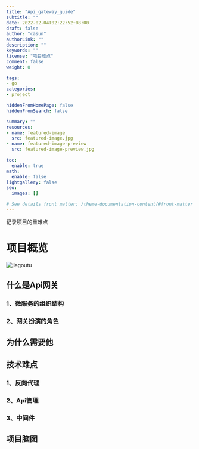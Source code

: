 ```yaml
---
title: "Api_gateway_guide"
subtitle: ""
date: 2022-02-04T02:22:52+08:00
draft: false
author: "casun"
authorLink: ""
description: ""
keywords: ""
license: "项目难点"
comment: false
weight: 0

tags:
- go
categories:
- project

hiddenFromHomePage: false
hiddenFromSearch: false

summary: ""
resources:
- name: featured-image
  src: featured-image.jpg
- name: featured-image-preview
  src: featured-image-preview.jpg

toc:
  enable: true
math:
  enable: false
lightgallery: false
seo:
  images: []

# See details front matter: /theme-documentation-content/#front-matter
---
```

记录项目的重难点
<!--more-->
# 项目概览

![jiagoutu](https://cdn.jsdelivr.net/gh/casun18/images//img-120220207233801.png)

## 什么是Api网关
### 1、微服务的组织结构
### 2、网关扮演的角色

## 为什么需要他

## 技术难点

### 1、反向代理
### 2、Api管理
### 3、中间件

## 项目脑图